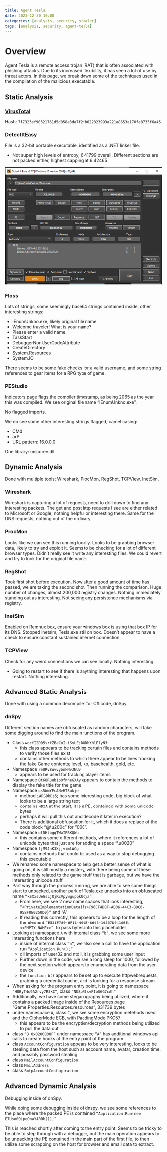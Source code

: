 ```yaml
---
title: Agent Tesla
date: 2023-12-30 10:00
categories: [analysis, security, stealer]
tags: [analysis, security, agent-tesla]
---
```


# Overview
Agent Tesla is a remote access trojan (RAT) that is often associated with phishing attacks. Due to its increased flexibility, it has seen a lot of use by threat actors. In this page, we break down some of the techniques used in the compilation of the malicious executable. 

##  Static Analysis

### [VirusTotal](https://www.virustotal.com/gui/file/7f7323ef90321761d5d058a3da7f2fb622823993a221a8653a170fe8735f6a45)
Hash: `7f7323ef90321761d5d058a3da7f2fb622823993a221a8653a170fe8735f6a45`

### DetectItEasy

File is a 32-bit portable executable, identified as a .NET linker file. 

- Not super high levels of entropy, 6.41799 overall. Different sections are not packed either, highest capping at 6.42465

![DetectItEasy](https://github.com/Dathalind/dathalind.github.io/blob/main/assets/img/agent_tesla/detectiteasytesla.png?raw=true) 

### Floss
Lots of strings, some seemingly base64 strings contained inside, other interesting strings:

- IEnumUnkno.exe; likely original file name
- Welcome traveler! What is your name?
- Please enter a valid name.
- TaskStart
- DebuggerNonUserCodeAttribute
- CreateDirectory
- System.Resources
- System.IO

There seems to be some fake checks for a valid username, and some string references to gear items for a RPG type of game.

### PEStudio
Indicators page flags the compiler timestamp, as being 2065 as the year this was compiled. We see original file name “IEnumUnkno.exe”.

No flagged imports. 

We do see some other interesting strings flagged, camel casing:

- CMd
- arP
- URL pattern: 16.0.0.0

One library: mscoree.dll

## Dynamic Analysis

Done with multiple tools; Wireshark, ProcMon, RegShot, TCPView, InetSim. 

### Wireshark
Wireshark is capturing a lot of requests, need to drill down to find any interesting packets. The get and post http requests I see are either related to Microsoft or Google; nothing helpful or interesting there. Same for the DNS requests, nothing out of the ordinary.

### ProcMon
Looks like we can see this running locally. Looks to be grabbing browser data, likely to try and exploit it. Seems to be checking for a lot of different browser types. Didn’t really see it write any interesting files. We could revert and try to look for the original file name. 

### RegShot
Took first shot before execution. Now after a good amount of time has passed, we are taking the second shot. Then running the comparison. Huge number of changes, almost 200,000 registry changes. Nothing immediately standing out as interesting. Not seeing any persistence mechanisms via registry.

### InetSim
Enabled on Remnux box, ensure your windows box is using that box IP for its DNS. Stopped inetsim, Tesla.exe still on box. Doesn’t appear to have a check to ensure constant sustained internet connection. 

### TCPView
Check for any weird connections we can see locally. Nothing interesting. 

- Going to restart to see if there is anything interesting that happens upon restart. Nothing interesting.

## Advanced Static Analysis

Done with using a common decompiler for C# code, dnSpy. 

### dnSpy

Different section names are obfuscated as random characters, will take some digging around to find the main functions of the program. 

- Class `wocfI2D05srfZBaCuI.iSyUEjkWDhXhlElyN3`:
    - this class appears to be tracking certain files and contains methods to verify those files exist
    - contains other methods to which there appear to be lines tracking the fake Game contents; level, xp, basehealth, gold, etc.
- Namespace `reURv8uvvybnkNvJNUv`
    - appears to be used for tracking player items
- Namespace `Ot68Ruub1p0fnheGXAy` appears to contain the methods to display the fake title for the game
- Namespace `os5WmYFcANvHTSukje`
    - method `iARGDbDs5`; has some interesting code, big block of what looks to be a large string text
    - contains `4D5A` at the start, it is a PE, contained with some unicode bytes
    - perhaps it will pull this out and decode it later in execution?
    - There is additional obfuscation for it, which it does a replace of the code block “@\u200c” for “000”.
- Namespace `olDHtbgqTWwIPBKQWn`
    - this contains some different methods, where it references a lot of unicode bytes that just are for adding a space “\u0020”
- Namespace `fjM9JnK3XjjvimtWCg`
    - contains methods that could be used as a way to stop debugging this executable
- We renamed some namespace to help get a better sense of what is going on, it is still mostly a mystery, with there being some of these methods only related to the game stuff that is garbage, but we have the interesting unicode stuff
- Part way through the process running, we are able to see some things start to unpacked, another park of Tesla.exe unpacks into an obfuscated name `“kSXxsUeGsLjOjKcVpywguppkUCja”`
    - From here, we see 2 new name spaces that look interesting, `“<PrivateImplementationDetails>{96CF4D0F-AB06-44C3-B8C6-95BF0E0250D0}”` and “A”
    - If reading this correctly, this appears to be a loop for the length of the element `“E531F780-6F11-40DE-8643-19357D9410BE.<<EMPTY_NAME>>”`, to pass bytes into this placeholder
- Looking at namespace `A` with internal class `“b”`, we see some more interesting functions here
    - inside of internal class `“b”`, we also see a call to have the application run `“Application.Run();”`
    - dll imports of user32 and ntdll, it is grabbing some user input
    - Further down in the code, we see a long sleep for 1000, followed by the next section which appears to enumerating data from the user device
    - the `function b()` appears to be set up to execute httpwebrequests, grabbing a credential cache, and is looking for a response stream
- When asking for the program entry point, it is going to namespace `“H8ByT4o9A2rvy7R3kC”`, class `“NUSpMfsvFIoS6G7cAh”`
- Additionally, we have some steganography being utilized, where it contains a packed image inside of the Resources page “Game.Properties.Resources.resources”, 331739 bytes
- under namespace `A`, class `C`, we see some encryption metehods used and the CipherMode ECB, with PaddingMode PKC57
    - this appears to be the encryption/decryption methods being utilized to pull the data out
- class `“D 0x0200000F”` under namespace `“A”` has additional windows api calls to create hooks at the entry point of the program
- class `AccountConfiguration` appears to be very interesting, looks to be stealing data from the host such as account name, avatar, creation time, and possibly password stealing
- class `MailAccountConfiguration`
- class `MailAddress`
- class `SmtpAccountConfiguration`

## Advanced Dynamic Analysis

Debugging inside of dnSpy. 

While doing some debugging inside of dnspy, we see some references to the place where the packed PE is contained `“Application.Run(new ETUso0QLpeOnaYARDb());”`

This is reached shortly after coming to the entry point. Seems to be tricky to be able to step through with a debugger, but the main operation appears to be unpacking the PE contained in the main part of the first file, to then utilize some scrapping on the host for browser and email data to extract. 